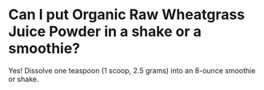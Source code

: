 # Can I put Organic Raw Wheatgrass Juice Powder in a shake or a smoothie?

Yes! Dissolve one teaspoon (1 scoop, 2.5 grams) into an 8-ounce smoothie or shake.